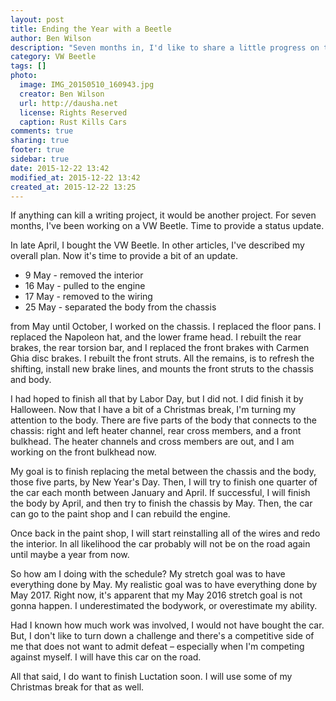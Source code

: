 ```yaml
---
layout: post
title: Ending the Year with a Beetle
author: Ben Wilson
description: "Seven months in, I'd like to share a little progress on the Beetle."
category: VW Beetle
tags: []
photo:
  image: IMG_20150510_160943.jpg
  creator: Ben Wilson
  url: http://dausha.net
  license: Rights Reserved
  caption: Rust Kills Cars
comments: true
sharing: true
footer: true
sidebar: true
date: 2015-12-22 13:42
modified_at: 2015-12-22 13:42
created_at: 2015-12-22 13:25
---
```


If anything can kill a writing project, it would be another project. For seven months, I've been working on a VW Beetle. Time to provide a status update.

<!-- more -->

In late April, I bought the VW Beetle. In other articles, I've described my overall plan. Now it's time to provide a bit of an update.

* 9 May - removed the interior
* 16 May - pulled to the engine
* 17 May - removed to the wiring
* 25 May - separated the body from the chassis

from May until October, I worked on the chassis. I replaced the floor pans. I replaced the Napoleon hat, and the lower frame head. I rebuilt the rear brakes, the rear torsion bar, and I replaced the front brakes with Carmen Ghia disc brakes. I rebuilt the front struts. All the remains, is to refresh the shifting, install new brake lines, and mounts the front struts to the chassis and body.

I had hoped to finish all that by Labor Day, but I did not. I did finish it by Halloween. Now that I have a bit of a Christmas break, I'm turning my attention to the body. There are five parts of the body that connects to the chassis: right and left heater channel, rear cross members, and a front bulkhead. The heater channels and cross members are out, and I am working on the front bulkhead now.

My goal is to finish replacing the metal between the chassis and the body, those five parts, by New Year's Day. Then, I will try to finish one quarter of the car each month between January and April. If successful, I will finish the body by April, and then try to finish the chassis by May. Then, the car can go to the paint shop and I can rebuild the engine.

Once back in the paint shop, I will start reinstalling all of the wires and redo the interior. In all likelihood the car probably will not be on the road again until maybe a year from now.

So how am I doing with the schedule? My stretch goal was to have everything done by May. My realistic goal was to have everything done by May 2017. Right now, it's apparent that my May 2016 stretch goal is not gonna happen. I underestimated the bodywork, or overestimate my ability.

Had I known how much work was involved, I would not have bought the car. But, I don't like to turn down a challenge and there's a competitive side of me that does not want to admit defeat – especially when I'm competing against myself. I will have this car on the road.

All that said, I do want to finish Luctation soon. I will use some of my Christmas break for that as well.